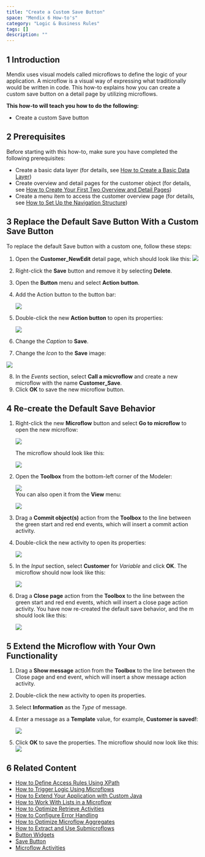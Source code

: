 ```yaml
---
title: "Create a Custom Save Button"
space: "Mendix 6 How-to's"
category: "Logic & Business Rules"
tags: []
description: ""
---
```

## 1 Introduction

Mendix uses visual models called microflows to define the logic of your application. A microflow is a visual way of expressing what traditionally would be written in code. This how-to explains how you can create a custom save button on a detail page by utilizing microflows.

**This how-to will teach you how to do the following:**

* Create a custom Save button

## 2 Prerequisites

Before starting with this how-to, make sure you have completed the following prerequisites:

* Create a basic data layer (for details, see [How to Create a Basic Data Layer](create-a-basic-data-layer))
* Create overview and detail pages for the customer object (for details, see [How to Create Your First Two Overview and Detail Pages](create-your-first-two-overview-and-detail-pages))
* Create a menu item to access the customer overview page (for details, see [How to Set Up the Navigation Structure](setting-up-the-navigation-structure))

## 3 Replace the Default Save Button With a Custom Save Button

To replace the default Save button with a custom one, follow these steps:

1. Open the **Customer_NewEdit** detail page, which should look like this:
![](attachments/18448679/18580990.png)

2. Right-click the **Save** button and remove it by selecting **Delete**.
3. Open the **Button** menu and select **Action button**.
4. Add the Action button to the button bar:

    ![](attachments/18448679/18580988.png)

5. Double-click the new **Action button** to open its properties:

    ![](attachments/18448679/18580987.png)

6. Change the *Caption* to **Save**.
7. Change the *Icon* to the **Save** image:

  ![](attachments/18448679/18580986.png)

8. In the *Events* section, select **Call a micvroflow** and create a new microflow with the name **Customer_Save**.
9. Click **OK** to save the new microflow button.

## 4 Re-create the Default Save Behavior

1. Right-click the new **Microflow** button and select **Go to microflow** to open the new microflow:

    ![](attachments/18448679/18580985.png)

    The microflow should look like this:

    ![](attachments/18448679/18580984.png)

2. Open the **Toolbox** from the bottom-left corner of the Modeler:

    ![](attachments/8784287/8946802.png)    
    You can also open it from the **View** menu:

    ![](attachments/2949137/3080419.png)

3. Drag a **Commit object(s)** action from the **Toolbox** to the line between the green start and red end events, which will insert a commit action activity.
4. Double-click the new activity to open its properties:

    ![](attachments/18448679/18580983.png)
5. In the *Input* section, select **Customer** for *Variable* and click **OK**. The microflow should now look like this:

    ![](attachments/18448679/18580982.png)

6. Drag a **Close page** action from the **Toolbox** to the line between the green start and red end events, which will insert a close page action activity. You have now re-created the default save behavior, and the m should look like this:

    ![](attachments/18448679/18580981.png)

## 5 Extend the Microflow with Your Own Functionality

1. Drag a **Show message** action from the **Toolbox** to the line between the Close page and end event, which will insert a show message action activity.
2. Double-click the new activity to open its properties.
3. Select **Information** as the *Type* of message.
4. Enter a message as a **Template** value, for example, **Customer is saved!**:

    ![](attachments/18448679/18580980.png)

5. Click **OK** to save the properties. The microflow should now look like this:
    ![](attachments/18448679/18580979.png)

## 6 Related Content

* [How to Define Access Rules Using XPath](define-access-rules-using-xpath)
* [How to Trigger Logic Using Microflows](triggering-logic-using-microflows)
* [How to Extend Your Application with Custom Java](extending-your-application-with-custom-java)
* [How to Work With Lists in a Microflow](working-with-lists-in-a-microflow)
* [How to Optimize Retrieve Activities](optimizing-retrieve-activities)
* [How to Configure Error Handling](set-up-error-handling)
* [How to Optimize Microflow Aggregates](optimizing-microflow-aggregates)
* [How to Extract and Use Submicroflows](extract-and-use-sub-microflows)
* [Button Widgets](/refguide6/button-widgets)
* [Save Button](/refguide6/save-button)
* [Microflow Activities](/refguide6/activities)
